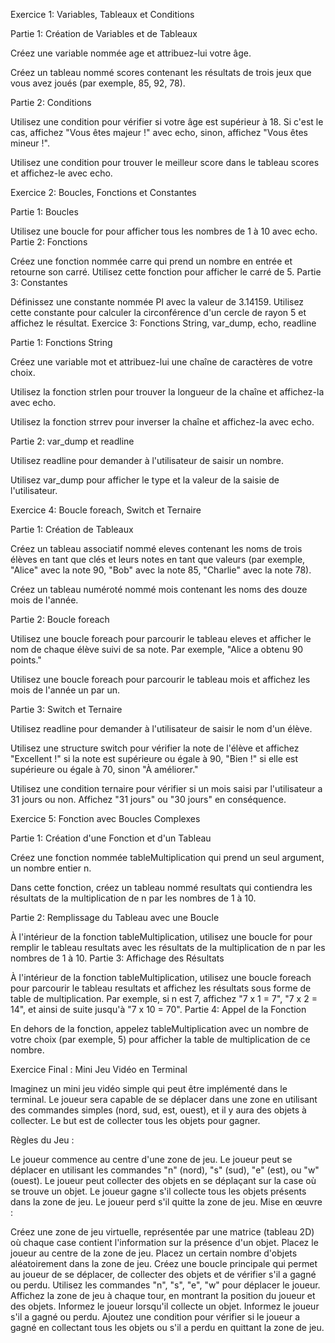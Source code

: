 Exercice 1: Variables, Tableaux et Conditions

Partie 1: Création de Variables et de Tableaux

Créez une variable nommée age et attribuez-lui votre âge.

Créez un tableau nommé scores contenant les résultats de trois jeux que vous avez joués (par exemple, 85, 92, 78).

Partie 2: Conditions

Utilisez une condition pour vérifier si votre âge est supérieur à 18. Si c'est le cas, affichez "Vous êtes majeur !" avec echo, sinon, affichez "Vous êtes mineur !".

Utilisez une condition pour trouver le meilleur score dans le tableau scores et affichez-le avec echo.

Exercice 2: Boucles, Fonctions et Constantes

Partie 1: Boucles

Utilisez une boucle for pour afficher tous les nombres de 1 à 10 avec echo.
Partie 2: Fonctions

Créez une fonction nommée carre qui prend un nombre en entrée et retourne son carré. Utilisez cette fonction pour afficher le carré de 5.
Partie 3: Constantes

Définissez une constante nommée PI avec la valeur de 3.14159. Utilisez cette constante pour calculer la circonférence d'un cercle de rayon 5 et affichez le résultat.
Exercice 3: Fonctions String, var_dump, echo, readline

Partie 1: Fonctions String

Créez une variable mot et attribuez-lui une chaîne de caractères de votre choix.

Utilisez la fonction strlen pour trouver la longueur de la chaîne et affichez-la avec echo.

Utilisez la fonction strrev pour inverser la chaîne et affichez-la avec echo.

Partie 2: var_dump et readline

Utilisez readline pour demander à l'utilisateur de saisir un nombre.

Utilisez var_dump pour afficher le type et la valeur de la saisie de l'utilisateur.

Exercice 4: Boucle foreach, Switch et Ternaire

Partie 1: Création de Tableaux

Créez un tableau associatif nommé eleves contenant les noms de trois élèves en tant que clés et leurs notes en tant que valeurs (par exemple, "Alice" avec la note 90, "Bob" avec la note 85, "Charlie" avec la note 78).

Créez un tableau numéroté nommé mois contenant les noms des douze mois de l'année.

Partie 2: Boucle foreach

Utilisez une boucle foreach pour parcourir le tableau eleves et afficher le nom de chaque élève suivi de sa note. Par exemple, "Alice a obtenu 90 points."

Utilisez une boucle foreach pour parcourir le tableau mois et affichez les mois de l'année un par un.

Partie 3: Switch et Ternaire

Utilisez readline pour demander à l'utilisateur de saisir le nom d'un élève.

Utilisez une structure switch pour vérifier la note de l'élève et affichez "Excellent !" si la note est supérieure ou égale à 90, "Bien !" si elle est supérieure ou égale à 70, sinon "À améliorer."

Utilisez une condition ternaire pour vérifier si un mois saisi par l'utilisateur a 31 jours ou non. Affichez "31 jours" ou "30 jours" en conséquence.

Exercice 5: Fonction avec Boucles Complexes

Partie 1: Création d'une Fonction et d'un Tableau

Créez une fonction nommée tableMultiplication qui prend un seul argument, un nombre entier n.

Dans cette fonction, créez un tableau nommé resultats qui contiendra les résultats de la multiplication de n par les nombres de 1 à 10.

Partie 2: Remplissage du Tableau avec une Boucle

À l'intérieur de la fonction tableMultiplication, utilisez une boucle for pour remplir le tableau resultats avec les résultats de la multiplication de n par les nombres de 1 à 10.
Partie 3: Affichage des Résultats

À l'intérieur de la fonction tableMultiplication, utilisez une boucle foreach pour parcourir le tableau resultats et affichez les résultats sous forme de table de multiplication. Par exemple, si n est 7, affichez "7 x 1 = 7", "7 x 2 = 14", et ainsi de suite jusqu'à "7 x 10 = 70".
Partie 4: Appel de la Fonction

En dehors de la fonction, appelez tableMultiplication avec un nombre de votre choix (par exemple, 5) pour afficher la table de multiplication de ce nombre.

Exercice Final : Mini Jeu Vidéo en Terminal

Imaginez un mini jeu vidéo simple qui peut être implémenté dans le terminal. Le joueur sera capable de se déplacer dans une zone en utilisant des commandes simples (nord, sud, est, ouest), et il y aura des objets à collecter. Le but est de collecter tous les objets pour gagner.

Règles du Jeu :

Le joueur commence au centre d'une zone de jeu.
Le joueur peut se déplacer en utilisant les commandes "n" (nord), "s" (sud), "e" (est), ou "w" (ouest).
Le joueur peut collecter des objets en se déplaçant sur la case où se trouve un objet.
Le joueur gagne s'il collecte tous les objets présents dans la zone de jeu.
Le joueur perd s'il quitte la zone de jeu.
Mise en œuvre :

Créez une zone de jeu virtuelle, représentée par une matrice (tableau 2D) où chaque case contient l'information sur la présence d'un objet.
Placez le joueur au centre de la zone de jeu.
Placez un certain nombre d'objets aléatoirement dans la zone de jeu.
Créez une boucle principale qui permet au joueur de se déplacer, de collecter des objets et de vérifier s'il a gagné ou perdu.
Utilisez les commandes "n", "s", "e", "w" pour déplacer le joueur.
Affichez la zone de jeu à chaque tour, en montrant la position du joueur et des objets.
Informez le joueur lorsqu'il collecte un objet.
Informez le joueur s'il a gagné ou perdu.
Ajoutez une condition pour vérifier si le joueur a gagné en collectant tous les objets ou s'il a perdu en quittant la zone de jeu.